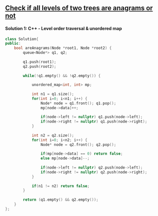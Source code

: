 ## [Check if all levels of two trees are anagrams or not](https://www.geeksforgeeks.org/problems/check-if-all-levels-of-two-trees-are-anagrams-or-not/1)

#### Solution 1: C++ - Level order traversal & unordered map
```c++
class Solution{
public:
    bool areAnagrams(Node *root1, Node *root2) {
        queue<Node*> q1, q2;
        
        q1.push(root1);
        q2.push(root2);
        
        while(!q1.empty() && !q2.empty()) {
            
            unordered_map<int, int> mp;
            
            int n1 = q1.size();
            for(int i=0; i<n1; i++) {
                Node* node = q1.front(); q1.pop();
                mp[node->data]++;
                
                if(node->left != nullptr) q1.push(node->left);
                if(node->right != nullptr) q1.push(node->right);
            }
            
            int n2 = q2.size();
            for(int i=0; i<n2; i++) {
                Node* node = q2.front(); q2.pop();
                
                if(mp[node->data] == 0) return false;
                else mp[node->data]--;
                
                if(node->left != nullptr) q2.push(node->left);
                if(node->right != nullptr) q2.push(node->right);
            }
            
            if(n1 != n2) return false;
        }
        
        return (q1.empty() && q2.empty());
    }
};
```